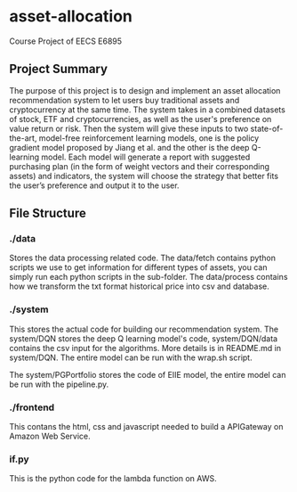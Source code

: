 # asset-allocation
Course Project of EECS E6895

## Project Summary
The purpose of this project is to design and implement an asset allocation recommendation system to let users buy traditional assets and cryptocurrency at the same time. The system takes in a combined datasets of stock, ETF and cryptocurrencies, as well as the user's preference on value return or risk. Then the system will give these inputs to two state-of-the-art, model-free reinforcement learning models, one is the policy gradient model proposed by Jiang et al. and the other is the deep Q-learning model. Each model will generate a report with suggested purchasing plan (in the form of weight vectors and their corresponding assets) and indicators, the system will choose the strategy that better fits the user’s preference and output it to the user.

## File Structure

### ./data
Stores the data processing related code. The data/fetch contains python scripts we use to get information for different types of assets, you can simply run each python scripts in the sub-folder. The data/process contains how we transform the txt format historical price into csv and database. 

### ./system
This stores the actual code for building our recommendation system. The system/DQN stores the deep Q learning model's code, system/DQN/data contains the csv input for the algorithms. More details is in README.md in system/DQN. The entire model can be run with the wrap.sh script.

The system/PGPortfolio stores the code of EIIE model, the entire model can be run with the pipeline.py.

### ./frontend
This contans the html, css and javascript needed to build a APIGateway on Amazon Web Service. 

### if.py
This is the python code for the lambda function on AWS.
